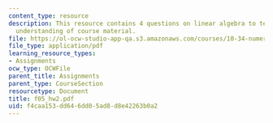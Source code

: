 ```yaml
---
content_type: resource
description: This resource contains 4 questions on linear algebra to test students
  understanding of course material.
file: https://ol-ocw-studio-app-qa.s3.amazonaws.com/courses/10-34-numerical-methods-applied-to-chemical-engineering-fall-2005/f4caa153dd646dd05ad8d8e42263b0a2_f05_hw2.pdf
file_type: application/pdf
learning_resource_types:
- Assignments
ocw_type: OCWFile
parent_title: Assignments
parent_type: CourseSection
resourcetype: Document
title: f05_hw2.pdf
uid: f4caa153-dd64-6dd0-5ad8-d8e42263b0a2
---
```

